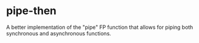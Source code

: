 # pipe-then
A better implementation of the "pipe" FP function that allows for piping both synchronous and asynchronous functions.
